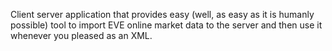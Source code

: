 Client server application that provides easy (well, as easy as it is humanly possible) tool to import EVE online market data to the server and then use it whenever you pleased as an XML.